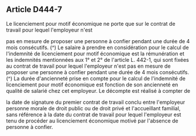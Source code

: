 ## Article D444-7

Le licenciement pour motif économique ne porte que sur le contrat de travail pour lequel l'employeur n'est

pas en mesure de proposer une personne à confier pendant une durée de 4 mois consécutifs. (^)
Le salaire à prendre en considération pour le calcul de l'indemnité de licenciement pour motif économique
est la rémunération et les indemnités mentionnées aux 1° et 2° de l'article L. 442-1, qui sont fixées au contrat
de travail pour lequel l'employeur n'est pas en mesure de proposer une personne à confier pendant une durée
de 4 mois consécutifs. (^)
La durée d'ancienneté prise en compte pour le calcul de l'indemnité de licenciement pour motif économique
est fonction de son ancienneté en qualité de salarié chez cet employeur. Le décompte est réalisé à compter de


la date de signature du premier contrat de travail conclu entre l'employeur personne morale de droit public ou
de droit privé et l'accueillant familial, sans référence à la date du contrat de travail pour lequel l'employeur
est tenu de procéder au licenciement économique motivé par l'absence de personne à confier.

